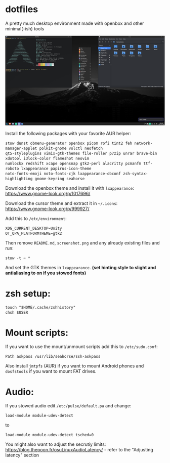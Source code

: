 # dotfiles

A pretty much desktop environment made with openbox and other minimal(-ish) tools

![Screenshot: ](screenshot.png)

Install the following packages with your favorite AUR helper:
```
stow dunst obmenu-generator openbox picom rofi tint2 feh network-manager-applet polkit-gnome volctl neofetch
qt5-styleplugins vimix-gtk-themes file-roller p7zip unrar brave-bin xdotool i3lock-color flameshot neovim
numlockx redshift xcape opensnap gtk2-perl alacritty pcmanfm ttf-roboto lxappearance papirus-icon-theme
noto-fonts-emoji noto-fonts-cjk lxappearance-obconf zsh-syntax-highlighting gnome-keyring seahorse
```

Download the openbox theme and install it with ```lxappearance```: <br>
https://www.gnome-look.org/p/1017696/

Download the cursor theme and extract it in ```~/.icons```: <br>
https://www.gnome-look.org/p/999927/

Add this to ```/etc/environment```:
```
XDG_CURRENT_DESKTOP=Unity 
QT_QPA_PLATFORMTHEME=gtk2
```

Then remove ```README.md```, ```screenshot.png``` and any already existing files and run:
```
stow -t ~ *
```

And set the GTK themes in ```lxappearance```. **(set hinting style to slight and antialiasing to on if you stowed fonts)**

# zsh setup:
```
touch "$HOME/.cache/zshhistory"
chsh $USER
```

# Mount scripts:
If you want to use the mount/unmount scripts add this to ```/etc/sudo.conf```:
```
Path askpass /usr/lib/seahorse/ssh-askpass
```
Also install ```jmtpfs``` (AUR) if you want to mount Android phones and ```dosfstools``` if you want to mount FAT drives.

# Audio:
If you stowed audio edit ```/etc/pulse/default.pa``` and change:
```
load-module module-udev-detect
```
to
```
load-module module-udev-detect tsched=0
```
You might also want to adjust the secrutiy limits: <br>
https://blog.thepoon.fr/osuLinuxAudioLatency/ - refer to the "Adjusting latency" section
